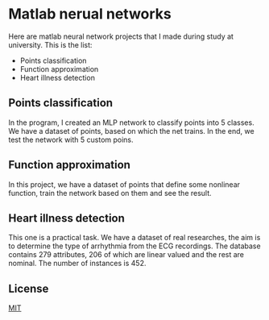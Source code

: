 # Matlab nerual networks

Here are matlab neural network projects that I made during study at university.
This is the list:
- Points classification
- Function approximation
- Heart illness detection

## Points classification
In the program, I created an MLP network to classify points into 5 classes. We have a dataset of points, based on which the net trains. In the end, we test the network with 5 custom poins.

## Function approximation
In this project, we have a dataset of points that define some nonlinear function, train the network based on them and see the result.

## Heart illness detection
This one is a practical task. We have a dataset of real researches, the aim is to determine the type of arrhythmia from the ECG recordings. The database contains 279 attributes, 206 of which are linear valued and the rest are nominal. The number of instances is 452.

## License
[MIT](https://choosealicense.com/licenses/mit/)